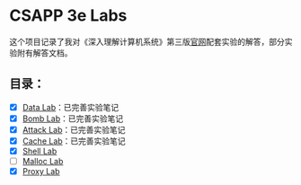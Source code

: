 # CSAPP 3e Labs

这个项目记录了我对《深入理解计算机系统》第三版[官网](http://csapp.cs.cmu.edu/3e/labs.html)配套实验的解答，部分实验附有解答文档。

## 目录：

- [x] [Data Lab](./lab1/datalab.md)：已完善实验笔记
- [x] [Bomb Lab](./lab2/boomlab.md)：已完善实验笔记
- [x] [Attack Lab](./lab3/attacklab.md)：已完善实验笔记
- [x] [Cache Lab](./lab4/perflab.md)：已完善实验笔记
- [x] [Shell Lab](./lab5/shlab-handout/)
- [ ] [Malloc Lab](./lab6/malloclab-handout/)
- [x] [Proxy Lab](./lab7/proxylab-handout/)
